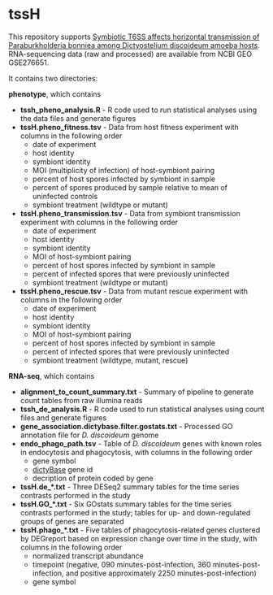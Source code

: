 # tssH
This repository supports [Symbiotic T6SS affects horizontal transmission of Paraburkholderia bonniea among 
Dictyostelium discoideum amoeba hosts](). RNA-sequencing data (raw and processed) are available from NCBI GEO 
GSE276651. 

It contains two directories:

**phenotype**, which contains
*   **tssh_pheno_analysis.R** - R code used to run statistical analyses using the data files and generate figures
*   **tssH.pheno_fitness.tsv** - Data from host fitness experiment with columns in the following order
    *   date of experiment
    *   host identity
    *   symbiont identity
    *   MOI (multiplicity of infection) of host-symbiont pairing
    *   percent of host spores infected by symbiont in sample
    *   percent of spores produced by sample relative to mean of uninfected controls
    *   symbiont treatment (wildtype or mutant)
*   **tssH.pheno_transmission.tsv** - Data from symbiont transmission experiment with columns in the following 
order
    *   date of experiment
    *   host identity
    *   symbiont identity
    *   MOI of host-symbiont pairing
    *   percent of host spores infected by symbiont in sample
    *   percent of infected spores that were previously uninfected
    *   symbiont treatment (wildtype or mutant)
*   **tssH.pheno_rescue.tsv** - Data from mutant rescue experiment with columns in the following order
    *   date of experiment
    *   host identity
    *   symbiont identity
    *   MOI of host-symbiont pairing
    *   percent of host spores infected by symbiont in sample
    *   percent of infected spores that were previously uninfected
    *   symbiont treatment (wildtype, mutant, rescue)

**RNA-seq**, which contains
*   **alignment_to_count_summary.txt** - Summary of pipeline to generate count tables from raw illumina reads
*   **tssh_de_analysis.R** - R code used to run statistical analyses using count files and generate figures
*   **gene_association.dictybase.filter.gostats.txt** - Processed GO annotation file for _D. discoideum_ genome
*   **endo_phago_path.tsv** - Table of _D. discoideum_ genes with known roles in endocytosis and phagocytosis, 
with columns in the following order
    *   gene symbol
    *   [dictyBase](http://dictybase.org/) gene id
    *   decription of protein coded by gene
*   **tssH.de_*.txt** - Three DESeq2 summary tables for the time series contrasts performed in the study
*   **tssH.GO_*.txt** - Six GOstats summary tables for the time series contrasts performed in the study; tables 
for up- and down-regulated groups of genes are separated
*   **tssH.phago_*.txt** - Five tables of phagocytosis-related genes clustered by DEGreport based on expression 
change over time in the study, with columns in the following order
    *   normalized transcript abundance
    *   timepoint (negative, 090 minutes-post-infection, 360 minutes-post-infection, and positive approximately 
2250 minutes-post-infection)
    *   gene symbol

